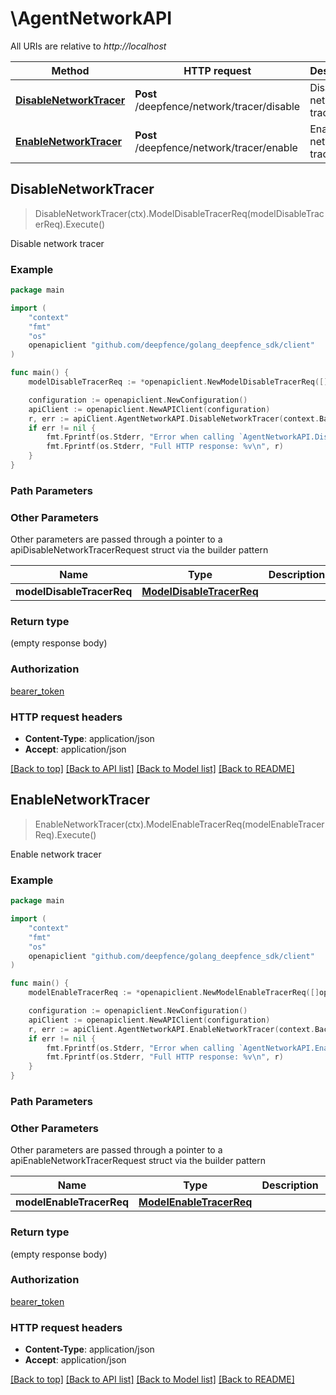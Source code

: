 # \AgentNetworkAPI

All URIs are relative to *http://localhost*

Method | HTTP request | Description
------------- | ------------- | -------------
[**DisableNetworkTracer**](AgentNetworkAPI.md#DisableNetworkTracer) | **Post** /deepfence/network/tracer/disable | Disable network tracer
[**EnableNetworkTracer**](AgentNetworkAPI.md#EnableNetworkTracer) | **Post** /deepfence/network/tracer/enable | Enable network tracer



## DisableNetworkTracer

> DisableNetworkTracer(ctx).ModelDisableTracerReq(modelDisableTracerReq).Execute()

Disable network tracer



### Example

```go
package main

import (
    "context"
    "fmt"
    "os"
    openapiclient "github.com/deepfence/golang_deepfence_sdk/client"
)

func main() {
    modelDisableTracerReq := *openapiclient.NewModelDisableTracerReq([]openapiclient.ModelAgentID{*openapiclient.NewModelAgentID(int32(123), "NodeId_example")}) // ModelDisableTracerReq |  (optional)

    configuration := openapiclient.NewConfiguration()
    apiClient := openapiclient.NewAPIClient(configuration)
    r, err := apiClient.AgentNetworkAPI.DisableNetworkTracer(context.Background()).ModelDisableTracerReq(modelDisableTracerReq).Execute()
    if err != nil {
        fmt.Fprintf(os.Stderr, "Error when calling `AgentNetworkAPI.DisableNetworkTracer``: %v\n", err)
        fmt.Fprintf(os.Stderr, "Full HTTP response: %v\n", r)
    }
}
```

### Path Parameters



### Other Parameters

Other parameters are passed through a pointer to a apiDisableNetworkTracerRequest struct via the builder pattern


Name | Type | Description  | Notes
------------- | ------------- | ------------- | -------------
 **modelDisableTracerReq** | [**ModelDisableTracerReq**](ModelDisableTracerReq.md) |  | 

### Return type

 (empty response body)

### Authorization

[bearer_token](../README.md#bearer_token)

### HTTP request headers

- **Content-Type**: application/json
- **Accept**: application/json

[[Back to top]](#) [[Back to API list]](../README.md#documentation-for-api-endpoints)
[[Back to Model list]](../README.md#documentation-for-models)
[[Back to README]](../README.md)


## EnableNetworkTracer

> EnableNetworkTracer(ctx).ModelEnableTracerReq(modelEnableTracerReq).Execute()

Enable network tracer



### Example

```go
package main

import (
    "context"
    "fmt"
    "os"
    openapiclient "github.com/deepfence/golang_deepfence_sdk/client"
)

func main() {
    modelEnableTracerReq := *openapiclient.NewModelEnableTracerReq([]openapiclient.ModelAgentID{*openapiclient.NewModelAgentID(int32(123), "NodeId_example")}) // ModelEnableTracerReq |  (optional)

    configuration := openapiclient.NewConfiguration()
    apiClient := openapiclient.NewAPIClient(configuration)
    r, err := apiClient.AgentNetworkAPI.EnableNetworkTracer(context.Background()).ModelEnableTracerReq(modelEnableTracerReq).Execute()
    if err != nil {
        fmt.Fprintf(os.Stderr, "Error when calling `AgentNetworkAPI.EnableNetworkTracer``: %v\n", err)
        fmt.Fprintf(os.Stderr, "Full HTTP response: %v\n", r)
    }
}
```

### Path Parameters



### Other Parameters

Other parameters are passed through a pointer to a apiEnableNetworkTracerRequest struct via the builder pattern


Name | Type | Description  | Notes
------------- | ------------- | ------------- | -------------
 **modelEnableTracerReq** | [**ModelEnableTracerReq**](ModelEnableTracerReq.md) |  | 

### Return type

 (empty response body)

### Authorization

[bearer_token](../README.md#bearer_token)

### HTTP request headers

- **Content-Type**: application/json
- **Accept**: application/json

[[Back to top]](#) [[Back to API list]](../README.md#documentation-for-api-endpoints)
[[Back to Model list]](../README.md#documentation-for-models)
[[Back to README]](../README.md)

